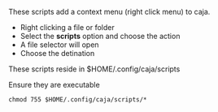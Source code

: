 
These scripts add a context menu (right click menu) to caja.
- Right clicking a file or folder
- Select the **scripts** option and choose the action
- A file selector will open
- Choose the detination

These scripts reside in $HOME/.config/caja/scripts


Ensure they are executable 
```
chmod 755 $HOME/.config/caja/scripts/*
```


